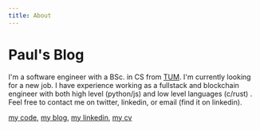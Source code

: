 ```yaml
---
title: About
---
```


<h1 class="beginning">Paul's Blog</h1>

I'm a software engineer with a BSc. in CS from [TUM](https://en.wikipedia.org/wiki/Technical_University_of_Munich).
I'm currently looking for a new job. I have experience working as a fullstack and blockchain engineer with both high level (python/js) and low level languages (c/rust)
. Feel free to contact me on twitter, linkedin, or email (find it on linkedin).

[my code](https://www.github.com/paul-schaaf), [my blog](/blog), [my linkedin](https://www.linkedin.com/in/paulsimonschaaf/), [my cv](/PaulSchaaf_CV.pdf)

<style lang="stylus" scoped>
p
  font-size 20px

@media (max-width: $MQMobile)
  .beginning
    margin-top 0 !important
    text-align center
</style>
